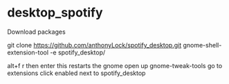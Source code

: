 # desktop_spotify

Download packages

git clone https://github.com/anthonyLock/spotify_desktop.git
gnome-shell-extension-tool -e spotify_desktop/

alt+f r then enter this restarts the gnome 
open up gnome-tweak-tools 
go to extensions 
click enabled next to spotify_desktop
